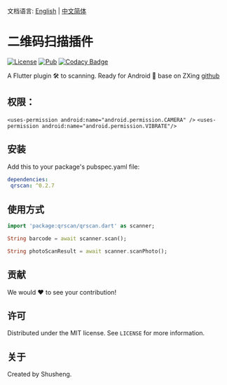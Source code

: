 文档语言: [English](https://github.com/flutterchina/qrscan) | [中文简体](README-ZH.md)

# 二维码扫描插件
  
[![License][license-image]][license-url] 
[![Pub](https://img.shields.io/pub/v/qrscan.svg?style=flat-square)](https://pub.dartlang.org/packages/qrscan)
[![Codacy Badge](https://api.codacy.com/project/badge/Grade/2564729935f441b4987fd4f49ac988d8)](https://www.codacy.com/app/leyan95/qrcode_scanner?utm_source=github.com&amp;utm_medium=referral&amp;utm_content=leyan95/qrcode_scanner&amp;utm_campaign=Badge_Grade)

A Flutter plugin 🛠 to scanning. Ready for Android 🚀
base on ZXing [github](https://github.com/leyan95/qrcode_scanner)

## 权限：
`<uses-permission android:name="android.permission.CAMERA" />`
`<uses-permission android:name="android.permission.VIBRATE"/>`

## 安装

Add this to your package's pubspec.yaml file:

```yaml
dependencies:
 qrscan: ^0.2.7
```

## 使用方式
```dart
import 'package:qrscan/qrscan.dart' as scanner;

String barcode = await scanner.scan();

String photoScanResult = await scanner.scanPhoto();
```

## 贡献

We would ❤️ to see your contribution!

## 许可

Distributed under the MIT license. See ``LICENSE`` for more information.

## 关于

Created by Shusheng.

[license-image]: https://img.shields.io/badge/License-MIT-blue.svg
[license-url]: LICENSE
